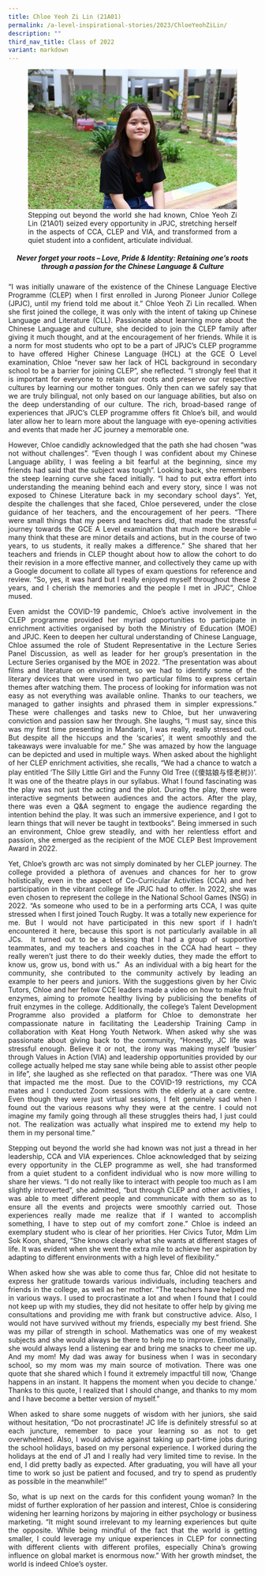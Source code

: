 ```yaml
---
title: Chloe Yeoh Zi Lin (21A01)
permalink: /a-level-inspirational-stories/2023/ChloeYeohZiLin/
description: ""
third_nav_title: Class of 2022
variant: markdown
---
```

<div align="justify">

<figure>
<img src="/images/Accomplishment/2023%20inspiring/7Chloe Yeoh Zi Lin.jpg">
<figcaption> Stepping out beyond the world she had known, Chloe Yeoh Zi Lin (21A01) seized every opportunity in JPJC, stretching herself in the aspects of CCA, CLEP and VIA, and transformed from a quiet student into a confident, articulate individual.</figcaption></figure>

<center><h5> Never forget your roots – Love, Pride &amp; Identity: Retaining one’s roots through a passion for the Chinese Language &amp; Culture</h5></center>
	
<p>“I was initially unaware of the existence of the Chinese Language Elective Programme (CLEP) when I first enrolled in Jurong Pioneer Junior College (JPJC), until my friend told me about it.” Chloe Yeoh Zi Lin recalled. When she first joined the college, it was only with the intent of taking up Chinese Language and Literature (CLL). Passionate about learning more about the Chinese Language and culture, she decided to join the CLEP family after giving it much thought, and at the encouragement of her friends. While it is a norm for most students who opt to be a part of JPJC’s CLEP programme to have offered Higher Chinese Language (HCL) at the GCE O Level examination, Chloe “never saw her lack of HCL background in secondary school to be a barrier for joining CLEP”, she reflected. “I strongly feel that it is important for everyone to retain our roots and preserve our respective cultures by learning our mother tongues. Only then can we safely say that we are truly bilingual, not only based on our language abilities, but also on the deep understanding of our culture. The rich, broad-based range of experiences that JPJC’s CLEP programme offers fit Chloe’s bill, and would later allow her to learn more about the language with eye-opening activities and events that made her JC journey a memorable one.</p>

<p>However, Chloe candidly acknowledged that the path she had chosen “was not without challenges”. “Even though I was confident about my Chinese Language ability, I was feeling a bit fearful at the beginning, since my friends had said that the subject was tough”. Looking back, she remembers the steep learning curve she faced initially. “I had to put extra effort into understanding the meaning behind each and every story, since I was not exposed to Chinese Literature back in my secondary school days”. Yet, despite the challenges that she faced, Chloe persevered, under the close guidance of her teachers, and the encouragement of her peers. “There were small things that my peers and teachers did, that made the stressful journey towards the GCE A Level examination that much more bearable – many think that these are minor details and actions, but in the course of two years, to us students, it really makes a difference.” She shared that her teachers and friends in CLEP thought about how to allow the cohort to do their revision in a more effective manner, and collectively they came up with a Google document to collate all types of exam questions for reference and review. “So, yes, it was hard but I really enjoyed myself throughout these 2 years, and I cherish the memories and the people I met in JPJC”, Chloe mused.</p>

<p>Even amidst the COVID-19 pandemic, Chloe’s active involvement in the CLEP programme provided her myriad opportunities to participate in enrichment activities organised by both the Ministry of Education (MOE) and JPJC. Keen to deepen her cultural understanding of Chinese Language, Chloe assumed the role of Student Representative in the Lecture Series Panel Discussion, as well as leader for her group’s presentation in the Lecture Series organised by the MOE in 2022. “The presentation was about films and literature on environment, so we had to identify some of the literary devices that were used in two particular films to express certain themes after watching them. The process of looking for information was not easy as not everything was available online. Thanks to our teachers, we managed to gather insights and phrased them in simpler expressions.” These were challenges and tasks new to Chloe, but her unwavering conviction and passion saw her through. She laughs, “I must say, since this was my first time presenting in Mandarin, I was really, really stressed out. But despite all the hiccups and the ‘scaries’, it went smoothly and the takeaways were invaluable for me.” She was amazed by how the language can be depicted and used in multiple ways. When asked about the highlight of her CLEP enrichment activities, she recalls, “We had a chance to watch a play entitled ‘The Silly Little Girl and the Funny Old Tree (《傻姑娘与怪老树》)’. It was one of the theatre plays in our syllabus. What I found fascinating was the play was not just the acting and the plot. During the play, there were interactive segments between audiences and the actors. After the play, there was even a Q&amp;A segment to engage the audience regarding the intention behind the play. It was such an immersive experience, and I got to learn things that will never be taught in textbooks”. Being immersed in such an environment, Chloe grew steadily, and with her relentless effort and passion, she emerged as the recipient of the MOE CLEP Best Improvement Award in 2022.</p>

<p>Yet, Chloe’s growth arc was not simply dominated by her CLEP journey. The college provided a plethora of avenues and chances for her to grow holistically, even in the aspect of Co-Curricular Activities (CCA) and her participation in the vibrant college life JPJC had to offer. In 2022, she was even chosen to represent the college in the National School Games (NSG) in 2022. “As someone who used to be in a performing arts CCA, I was quite stressed when I first joined Touch Rugby. It was a totally new experience for me. But I would not have participated in this new sport if I hadn’t encountered it here, because this sport is not particularly available in all JCs.&nbsp; It turned out to be a blessing that I had a group of supportive teammates, and my teachers and coaches in the CCA had heart – they really weren’t just there to do their weekly duties, they made the effort to know us, grow us, bond with us.”&nbsp; As an individual with a big heart for the community, she contributed to the community actively by leading an example to her peers and juniors. With the suggestions given by her Civic Tutors, Chloe and her fellow CCE leaders made a video on how to make fruit enzymes, aiming to promote healthy living by publicising the benefits of fruit enzymes in the college. Additionally, the college’s Talent Development Programme also provided a platform for Chloe to demonstrate her compassionate nature in facilitating the Leadership Training Camp in collaboration with Keat Hong Youth Network. When asked why she was passionate about giving back to the community, “Honestly, JC life was stressful enough. Believe it or not, the irony was making myself ‘busier’ through Values in Action (VIA) and leadership opportunities provided by our college actually helped me stay sane while being able to assist other people in life”, she laughed as she reflected on that paradox. “There was one VIA that impacted me the most. Due to the COVID-19 restrictions, my CCA mates and I conducted Zoom sessions with the elderly at a care centre. Even though they were just virtual sessions, I felt genuinely sad when I found out the various reasons why they were at the centre. I could not imagine my family going through all these struggles theirs had, I just could not. The realization was actually what inspired me to extend my help to them in my personal time.”</p>

<p>Stepping out beyond the world she had known was not just a thread in her leadership, CCA and VIA experiences. Chloe acknowledged that by seizing every opportunity in the CLEP programme as well, she had transformed from a quiet student to a confident individual who is now more willing to share her views. “I do not really like to interact with people too much as I am slightly introverted”, she admitted, “but through CLEP and other activities, I was able to meet different people and communicate with them so as to ensure all the events and projects were smoothly carried out. Those experiences really made me realize that if I wanted to accomplish something, I have to step out of my comfort zone.” Chloe is indeed an exemplary student who is clear of her priorities. Her Civics Tutor, Mdm Lim Sok Koon, shared, “She knows clearly what she wants at different stages of life. It was evident when she went the extra mile to achieve her aspiration by adapting to different environments with a high level of flexibility.”</p>

<p>When asked how she was able to come thus far, Chloe did not hesitate to express her gratitude towards various individuals, including teachers and friends in the college, as well as her mother. “The teachers have helped me in various ways. I used to procrastinate a lot and when I found that I could not keep up with my studies, they did not hesitate to offer help by giving me consultations and providing me with frank but constructive advice. Also, I would not have survived without my friends, especially my best friend. She was my pillar of strength in school. Mathematics was one of my weakest subjects and she would always be there to help me to improve. Emotionally, she would always lend a listening ear and bring me snacks to cheer me up. And my mom! My dad was away for business when I was in secondary school, so my mom was my main source of motivation. There was one quote that she shared which I found it extremely impactful till now, ‘Change happens in an instant. It happens the moment when you decide to change.’ Thanks to this quote, I realized that I should change, and thanks to my mom and I have become a better version of myself.”</p>

<p>When asked to share some nuggets of wisdom with her juniors, she said without hesitation, “Do not procrastinate! JC life is definitely stressful so at each juncture, remember to pace your learning so as not to get overwhelmed. Also, I would advise against taking up part-time jobs during the school holidays, based on my personal experience. I worked during the holidays at the end of J1 and I really had very limited time to revise. In the end, I did pretty badly as expected. After graduating, you will have all your time to work so just be patient and focused, and try to spend as prudently as possible in the meanwhile!”</p>

<p>So, what is up next on the cards for this confident young woman? In the midst of further exploration of her passion and interest, Chloe is considering widening her learning horizons by majoring in either psychology or business marketing. “It might sound irrelevant to my learning experiences but quite the opposite. While being mindful of the fact that the world is getting smaller, I could leverage my unique experiences in CLEP for connecting with different clients with different profiles, especially China’s growing influence on global market is enormous now.” With her growth mindset, the world is indeed Chloe’s oyster.</p></div>